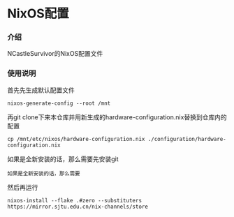 # NixOS配置

### 介绍

NCastleSurvivor的NixOS配置文件

### 使用说明

首先先生成默认配置文件

```
nixos-generate-config --root /mnt
```

再git clone下来本仓库并用新生成的hardware-configuration.nix替换到仓库内的配置

```
cp /mnt/etc/nixos/hardware-configuration.nix ./configuration/hardware-configuration.nix
```



如果是全新安装的话，那么需要先安装git

```
如果是全新安装的话，那么需要
```

然后再运行

```
nixos-install --flake .#zero --substituters https://mirror.sjtu.edu.cn/nix-channels/store
```

